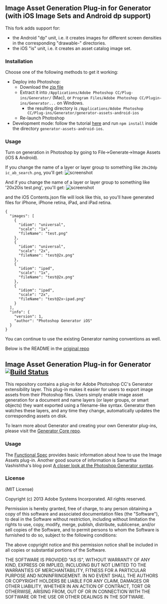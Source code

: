 ## Image Asset Generation Plug-in for Generator (with iOS Image Sets and Android dp support)

This fork adds support for:
 - the Android "dp" unit, i.e. it creates images for different screen densities in the corresponding "drawable-" directories.
 - the iOS "is" unit, i.e. it creates an asset catalog image set.

### Installation
Choose one of the following methods to get it working:

- Deploy into Photoshop:
  - Download the [zip file](https://github.com/kcoop/generator-assets/releases/tag/android-1.0.1)
  - Extract it into `/Applications/Adobe Photoshop CC/Plug-ins/Generator/` (Mac), or `Program Files/Adobe Photoshop CC/Plugin-ins/Generator...` on Windows.
    - the resulting directory is `/Applications/Adobe Photoshop CC/Plug-ins/Generator/generator-assets-android-ios`
  - Re-launch Photoshop
- Development mode: follow the tutorial [here](http://tomkrcha.com/?p=3896) and run `npm install` inside the directory `generator-assets-android-ios`.

### Usage
Turn on generation in Photoshop by going to File->Generate->Image Assets (iOS & Android).

If you change the name of a layer or layer group to something like `20x20dp ic_ab_search.png`, you'll get:
![screenshot](https://raw.github.com/kcoop/generator-assets/master/generated_dirs_screenshot.png)

And if you change the name of a layer or layer group to something like '20x20is test.png', you'll get:
![screenshot](https://raw.github.com/kcoop/generator-assets/master/generated_ios_dirs_screenshot.png)

and the iOS Contents.json file will look like this, so you'll have generated files for iPhone, iPhone retina, iPad, and iPad retina.
```
{
  "images": [
    {
      "idiom": "universal",
      "scale": "1x",
      "fileName": "test.png"
    },
    {
      "idiom": "universal",
      "scale": "2x",
      "fileName": "test@2x.png"
    },
    {
      "idiom": "ipad",
      "scale": "1x",
      "fileName": "test@2x.png"
    },
    {
      "idiom": "ipad",
      "scale": "2x",
      "fileName": "test@2x~ipad.png"
    }
  ],
  "info": {
    "version": 1,
    "author": "Photoshop Generator iOS"
  }
}
```

You can continue to use the existing Generator naming conventions as well.

Below is the README in the [original repo](https://github.com/adobe-photoshop/generator-assets)


## Image Asset Generation Plug-in for Generator [![Build Status](https://travis-ci.org/adobe-photoshop/generator-assets.png?branch=master)](https://travis-ci.org/adobe-photoshop/generator-assets)

This repository contains a plug-in for Adobe Photoshop CC's Generator extensibility layer. This plug-in makes it easier for users to export image assets from their Photoshop files. Users simply enable image asset generation for a document and name layers (or layer groups, or smart objects) they want exported using a filename-like syntax. Generator then watches these layers, and any time they change, automatically updates the corresponding assets on disk.

To learn more about Generator and creating your own Generator plug-ins, please visit the [Generator Core repo](https://github.com/adobe-photoshop/generator-core).

### Usage

The [Functional Spec](https://github.com/adobe-photoshop/generator-assets/wiki/Generate-Web-Assets-Functional-Spec)
provides basic information about how to use the Image Assets plug-in.
Another good source of information is Samartha Vashishtha's blog post
[A closer look at the Photoshop Generator syntax](http://blogs.adobe.com/samartha/2013/09/a-closer-look-at-the-photoshop-generator-syntax.html).

### License

(MIT License)

Copyright (c) 2013 Adobe Systems Incorporated. All rights reserved.

Permission is hereby granted, free of charge, to any person obtaining a
copy of this software and associated documentation files (the "Software"),
to deal in the Software without restriction, including without limitation
the rights to use, copy, modify, merge, publish, distribute, sublicense,
and/or sell copies of the Software, and to permit persons to whom the
Software is furnished to do so, subject to the following conditions:

The above copyright notice and this permission notice shall be included in
all copies or substantial portions of the Software.

THE SOFTWARE IS PROVIDED "AS IS", WITHOUT WARRANTY OF ANY KIND, EXPRESS OR
IMPLIED, INCLUDING BUT NOT LIMITED TO THE WARRANTIES OF MERCHANTABILITY,
FITNESS FOR A PARTICULAR PURPOSE AND NONINFRINGEMENT. IN NO EVENT SHALL THE
AUTHORS OR COPYRIGHT HOLDERS BE LIABLE FOR ANY CLAIM, DAMAGES OR OTHER
LIABILITY, WHETHER IN AN ACTION OF CONTRACT, TORT OR OTHERWISE, ARISING
FROM, OUT OF OR IN CONNECTION WITH THE SOFTWARE OR THE USE OR OTHER
DEALINGS IN THE SOFTWARE.
